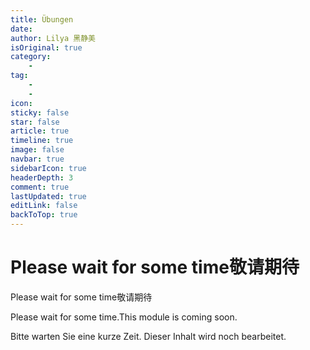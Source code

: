 ```yaml
---
title: Übungen
date: 
author: Lilya 黑静美
isOriginal: true
category: 
    - 
tag:
    - 
    - 
icon: 
sticky: false
star: false
article: true
timeline: true
image: false
navbar: true
sidebarIcon: true
headerDepth: 3
comment: true
lastUpdated: true
editLink: false
backToTop: true
---
```


# Please wait for some time敬请期待



Please wait for some time敬请期待

Please wait for some time.This module is coming soon. 

Bitte warten Sie eine kurze Zeit. Dieser Inhalt wird noch bearbeitet.
